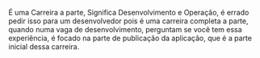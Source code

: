 É uma Carreira a parte, Significa Desenvolvimento e Operação, é errado pedir isso para um desenvolvedor pois é uma carreira completa a parte, quando numa vaga de desenvolvimento, perguntam se você tem essa experiência, é focado na parte de publicação da aplicação, que é a parte inicial dessa carreira.